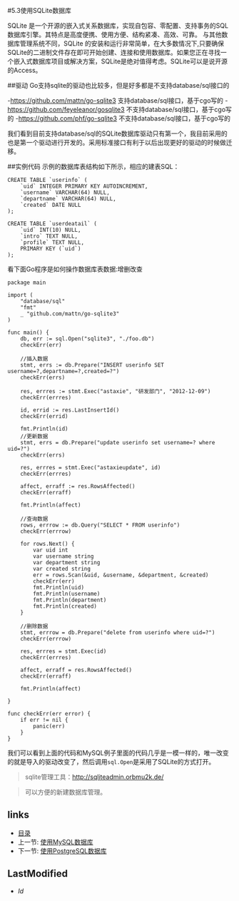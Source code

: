 #5.3使用SQLite数据库

SQLite 是一个开源的嵌入式关系数据库，实现自包容、零配置、支持事务的SQL数据库引擎。其特点是高度便携、使用方便、结构紧凑、高效、可靠。 与其他数据库管理系统不同，SQLite 的安装和运行非常简单，在大多数情况下,只要确保SQLite的二进制文件存在即可开始创建、连接和使用数据库。如果您正在寻找一个嵌入式数据库项目或解决方案，SQLite是绝对值得考虑。SQLite可以是说开源的Access。

##驱动
Go支持sqlite的驱动也比较多，但是好多都是不支持database/sql接口的

-https://github.com/mattn/go-sqlite3 支持database/sql接口，基于cgo写的
-https://github.com/feyeleanor/gosqlite3 不支持database/sql接口，基于cgo写的
-https://github.com/phf/go-sqlite3  不支持database/sql接口，基于cgo写的

我们看到目前支持database/sql的SQLite数据库驱动只有第一个，我目前采用的也是第一个驱动进行开发的。采用标准接口有利于以后出现更好的驱动的时候做迁移。

##实例代码
示例的数据库表结构如下所示，相应的建表SQL：
	
	CREATE TABLE `userinfo` (
		`uid` INTEGER PRIMARY KEY AUTOINCREMENT,
		`username` VARCHAR(64) NULL,
		`departname` VARCHAR(64) NULL,
		`created` DATE NULL
	);

	CREATE TABLE `userdeatail` (
		`uid` INT(10) NULL,
		`intro` TEXT NULL,
		`profile` TEXT NULL,
		PRIMARY KEY (`uid`)
	);

看下面Go程序是如何操作数据库表数据:增删改查

	package main

	import (
		"database/sql"
		"fmt"
		_ "github.com/mattn/go-sqlite3"
	)

	func main() {
		db, err := sql.Open("sqlite3", "./foo.db")
		checkErr(err)

		//插入数据
		stmt, errs := db.Prepare("INSERT userinfo SET username=?,departname=?,created=?")
		checkErr(errs)

		res, errres := stmt.Exec("astaxie", "研发部门", "2012-12-09")
		checkErr(errres)

		id, errid := res.LastInsertId()
		checkErr(errid)

		fmt.Println(id)
		//更新数据
		stmt, errs = db.Prepare("update userinfo set username=? where uid=?")
		checkErr(errs)

		res, errres = stmt.Exec("astaxieupdate", id)
		checkErr(errres)

		affect, erraff := res.RowsAffected()
		checkErr(erraff)

		fmt.Println(affect)

		//查询数据
		rows, errrow := db.Query("SELECT * FROM userinfo")
		checkErr(errrow)

		for rows.Next() {
			var uid int
			var username string
			var department string
			var created string
			err = rows.Scan(&uid, &username, &department, &created)
			checkErr(err)
			fmt.Println(uid)
			fmt.Println(username)
			fmt.Println(department)
			fmt.Println(created)
		}

		//删除数据
		stmt, errrow = db.Prepare("delete from userinfo where uid=?")
		checkErr(errrow)

		res, errres = stmt.Exec(id)
		checkErr(errres)

		affect, erraff = res.RowsAffected()
		checkErr(erraff)

		fmt.Println(affect)

	}

	func checkErr(err error) {
		if err != nil {
			panic(err)
		}
	}


我们可以看到上面的代码和MySQL例子里面的代码几乎是一模一样的，唯一改变的就是导入的驱动改变了，然后调用`sql.Open`是采用了SQLite的方式打开。


>sqlite管理工具：http://sqliteadmin.orbmu2k.de/

>可以方便的新建数据库管理。

## links
   * [目录](<preface.md>)
   * 上一节: [使用MySQL数据库](<5.2.md>)
   * 下一节: [使用PostgreSQL数据库](<5.4.md>)

## LastModified 
   * $Id$